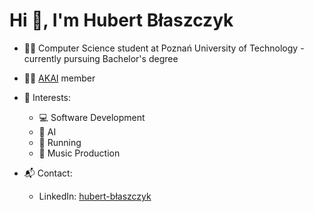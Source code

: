 <h1>Hi 👋, I'm Hubert Błaszczyk</h1>
</tr>

- 👨‍🎓 Computer Science student at Poznań University of Technology - currently pursuing Bachelor's degree
- 🧑‍💻 [AKAI](https://akai.org.pl/) member
- 🔬 Interests:
  - 💻 Software Development
  - 🧠 AI
  - 👟 Running
  - 🎺 Music Production

- 📬 Contact:
  - LinkedIn: [hubert-błaszczyk](https://www.linkedin.com/in/hubert-b%C5%82aszczyk-33841424b/)
<!--
**hub-bla/hub-bla** is a ✨ _special_ ✨ repository because its `README.md` (this file) appears on your GitHub profile.

Here are some ideas to get you started:

- 🔭 I’m currently working on ...
- 🌱 I’m currently learning ...
- 👯 I’m looking to collaborate on ...
- 🤔 I’m looking for help with ...
- 💬 Ask me about ...
- 📫 How to reach me: ...
- 😄 Pronouns: ...
- ⚡ Fun fact: ...
-->
